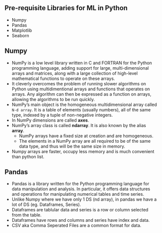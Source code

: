 ## Pre-requisite Libraries for ML in Python

- Numpy
- Pandas
- Matplotlib
- Seaborn

## Numpy

- NumPy is a low level library written in C and FORTRAN for the Python programming language, adding support for large, multi-dimensional arrays and matrices, along with a large collection of high-level mathematical functions to operate on these arrays.
- It cleverly overcomes the problem of running slower algorithms on Python using multidimentional arrays and functions that operates on arrays. Any algorithm can then be expressed as a function on arrays, allowing the algorithms to be run quickly.
- NumPy’s main object is the homogeneous multidimensional array called `N-d array`. It is a table of elements (usually numbers), all of the same type, indexed by a tuple of non-negative integers.
- In NumPy dimensions are called **axes**.
- NumPy’s array class is called **ndarray**. It is also known by the alias **array**.
  - NumPy arrays have a fixed size at creation and are homogeneous.
  - The elements in a NumPy array are all required to be of the same data type, and thus will be the same size in memory.
- Numpy arrays are faster, occupy less memory and is much convenient than python list.

## Pandas

- Pandas is a library written for the Python programming language for data manipulation and analysis. In particular, it offers data structures and operations for manipulating numerical tables and time series.
- Unlike Numpy where we have only 1 DS (nd array), in pandas we have a lot of DS (eg. Dataframes, Series).
- Dataframes are tablular data and series is a row or column selected from the table.
- Dataframes have rows and columns and series have index and data.
- CSV aka Comma Seperated Files are a common format for data.

